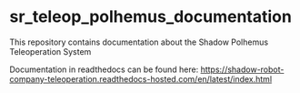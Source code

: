 # sr_teleop_polhemus_documentation
This repository contains documentation about the Shadow Polhemus Teleoperation System

Documentation in readthedocs can be found here: https://shadow-robot-company-teleoperation.readthedocs-hosted.com/en/latest/index.html
